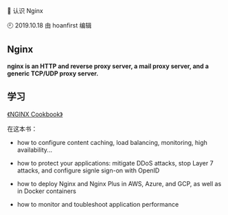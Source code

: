 🐾 认识 Nginx

🕘 2019.10.18 由 hoanfirst 编辑


## Nginx

**nginx is an HTTP and reverse proxy server, a mail proxy server, and a generic TCP/UDP proxy server.**


## 学习

[《NGINX Cookbook》](https://www.nginx.com/resources/library/complete-nginx-cookbook/?utm_source=nginxorg&utm_medium=homepagebanner&utm_campaign=complete_cookbook&_ga=2.15365617.697914548.1583230998-956122364.1583230998#download)

在这本书：

- how to configure content caching, load balancing, monitoring, high availability...

- how to protect your applications: mitigate DDoS attacks, stop Layer 7 attacks, and configure signle sign-on with OpenID

- how to deploy Nginx and Nginx Plus in AWS, Azure, and GCP, as well as in Docker containers

- how to monitor and toubleshoot application performance




